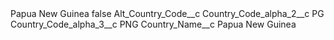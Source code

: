 <?xml version="1.0" encoding="UTF-8"?>
<CustomMetadata xmlns="http://soap.sforce.com/2006/04/metadata" xmlns:xsi="http://www.w3.org/2001/XMLSchema-instance" xmlns:xsd="http://www.w3.org/2001/XMLSchema">
    <label>Papua New Guinea</label>
    <protected>false</protected>
    <values>
        <field>Alt_Country_Code__c</field>
        <value xsi:nil="true"/>
    </values>
    <values>
        <field>Country_Code_alpha_2__c</field>
        <value xsi:type="xsd:string">PG</value>
    </values>
    <values>
        <field>Country_Code_alpha_3__c</field>
        <value xsi:type="xsd:string">PNG</value>
    </values>
    <values>
        <field>Country_Name__c</field>
        <value xsi:type="xsd:string">Papua New Guinea</value>
    </values>
</CustomMetadata>
